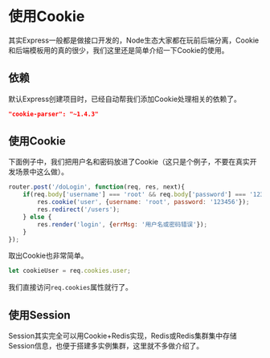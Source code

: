 # 使用Cookie

其实Express一般都是做接口开发的，Node生态大家都在玩前后端分离，Cookie和后端模板用的真的很少，我们这里还是简单介绍一下Cookie的使用。

## 依赖

默认Express创建项目时，已经自动帮我们添加Cookie处理相关的依赖了。

```json
"cookie-parser": "~1.4.3"
```

## 使用Cookie

下面例子中，我们把用户名和密码放进了Cookie（这只是个例子，不要在真实开发场景中这么做）。

```javascript
router.post('/doLogin', function(req, res, next){
    if(req.body['username'] === 'root' && req.body['password'] === '123456') {
        res.cookie('user', {username: 'root', password: '123456'});
        res.redirect('/users');
    } else {
        res.render('login', {errMsg: '用户名或密码错误'});
    }
});
```

取出Cookie也非常简单。

```javascript
let cookieUser = req.cookies.user;
```

我们直接访问`req.cookies`属性就行了。

## 使用Session

Session其实完全可以用Cookie+Redis实现，Redis或Redis集群集中存储Session信息，也便于搭建多实例集群，这里就不多做介绍了。
